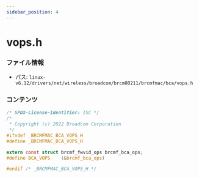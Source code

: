 ```yaml
---
sidebar_position: 4
---
```

# vops.h

### ファイル情報

- パス: `linux-v6.12/drivers/net/wireless/broadcom/brcm80211/brcmfmac/bca/vops.h`

### コンテンツ

```h
/* SPDX-License-Identifier: ISC */
/*
 * Copyright (c) 2022 Broadcom Corporation
 */
#ifndef _BRCMFMAC_BCA_VOPS_H
#define _BRCMFMAC_BCA_VOPS_H

extern const struct brcmf_fwvid_ops brcmf_bca_ops;
#define BCA_VOPS	(&brcmf_bca_ops)

#endif /* _BRCMFMAC_BCA_VOPS_H */

```
